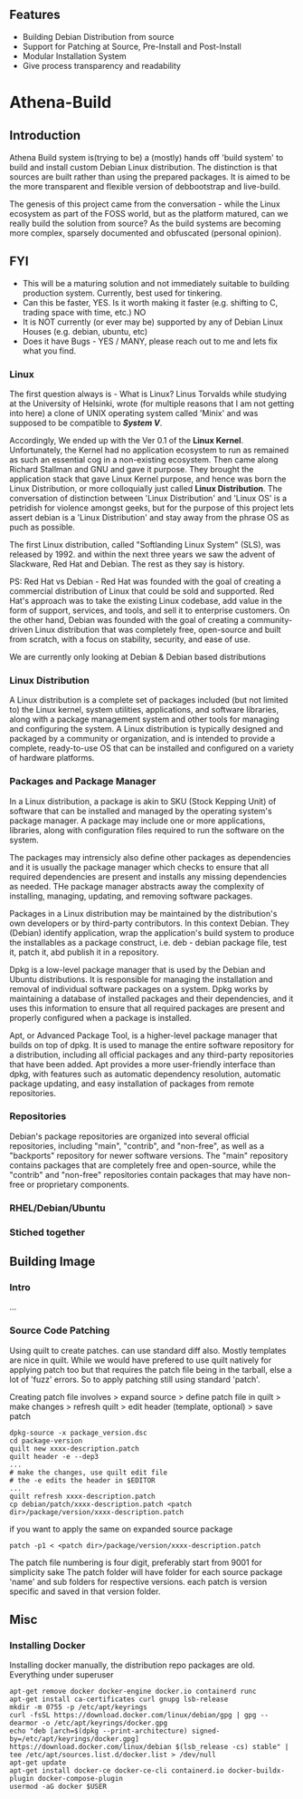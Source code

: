 ## Features
- Building Debian Distribution from source
- Support for Patching at Source, Pre-Install and Post-Install
- Modular Installation System
- Give process transparency and readability

# Athena-Build

## Introduction
Athena Build system is(trying to be) a (mostly) hands off 'build system' to build and install custom Debian Linux distribution. The distinction is that  sources are built rather than using the prepared packages. It is aimed to be the more transparent and flexible version of debbootstrap and live-build.

The genesis of this project came from the conversation - while the Linux ecosystem as part of the FOSS world, but as the platform matured, can we really build the solution from source? As the build systems are becoming more complex, sparsely documented and obfuscated (personal opinion).

## FYI
 - This will be a maturing solution and not immediately suitable to building production system. Currently, best used for tinkering.
 - Can this be faster, YES. Is it worth making it faster (e.g. shifting to C, trading space with time, etc.) NO
 - It is NOT currently (or ever may be) supported by any of Debian Linux Houses (e.g. debian, ubuntu, etc)
 - Does it have Bugs - YES / MANY, please reach out to me and lets fix what you find.

### Linux
The first question always is - What is Linux?  Linus Torvalds while studying at the University of Helsinki, wrote (for multiple reasons that I am not getting into here) a clone of UNIX operating system called 'Minix' and was supposed to be compatible to ***System V***. 

Accordingly, We ended up with the Ver 0.1 of the **Linux Kernel**. Unfortunately, the Kernel had no application ecosystem to run as remained as such an essential cog in a non-existing ecosystem. Then came along Richard Stallman and GNU and gave it purpose. They brought the application stack that gave Linux Kernel purpose, and hence was born the Linux Distribution, or more colloquially just called **Linux Distribution**. The conversation of distinction between 'Linux Distribution' and 'Linux OS' is a petridish for violence amongst geeks, but for the purpose of this project lets assert debian is a 'Linux Distribution' and stay away from the phrase OS as puch as possible.

The first Linux distribution, called "Softlanding Linux System" (SLS), was released by 1992. and within the next three years we saw the advent of Slackware, Red Hat and Debian. The rest as they say is history.

PS: Red Hat vs Debian - Red Hat was founded with the goal of creating a commercial distribution of Linux that could be sold and supported. Red Hat's approach was to take the existing Linux codebase, add value in the form of support, services, and tools, and sell it to enterprise customers. On the other hand, Debian was founded  with the goal of creating a community-driven Linux distribution that was completely free, open-source and built from scratch, with a focus on stability, security, and ease of use. 

We are currently only looking at Debian & Debian based distributions

### Linux Distribution
A Linux distribution is a complete set of packages included (but not limited to) the Linux kernel, system utilities, applications, and software libraries, along with a package management system and other tools for managing and configuring the system. A Linux distribution is typically designed and packaged by a community or organization, and is intended to provide a complete, ready-to-use OS that can be installed and configured on a variety of hardware platforms.

### Packages and Package Manager
In a Linux distribution, a package is akin to SKU (Stock Kepping Unit) of software that can be installed and managed by the operating system's package manager. A package may include one or more applications, libraries, along with configuration files required to run the software on the system. 

The packages may intrensicly also define other packages as dependencies and it is usually the package manager which checks to ensure that all required dependencies are present and installs any missing dependencies as needed. THe package manager abstracts away the complexity of installing, managing, updating, and removing software packages.

Packages in a Linux distribution may be maintained by the distribution's own developers or by third-party contributors. In this context Debian. They (Debian) identify application, wrap the application's build system to produce the installables as a package construct, i.e. deb - debian package file, test it, patch it, abd publish it in a repository.

Dpkg is a low-level package manager that is used by the Debian and Ubuntu distributions. It is responsible for managing the installation and removal of individual software packages on a system. Dpkg works by maintaining a database of installed packages and their dependencies, and it uses this information to ensure that all required packages are present and properly configured when a package is installed.

Apt, or Advanced Package Tool, is a higher-level package manager that builds on top of dpkg. It is used to manage the entire software repository for a distribution, including all official packages and any third-party repositories that have been added. Apt provides a more user-friendly interface than dpkg, with features such as automatic dependency resolution, automatic package updating, and easy installation of packages from remote repositories.

### Repositories

Debian's package repositories are organized into several official repositories, including "main", "contrib", and "non-free", as well as a "backports" repository for newer software versions. The "main" repository contains packages that are completely free and open-source, while the "contrib" and "non-free" repositories contain packages that may have non-free or proprietary components. 



### RHEL/Debian/Ubuntu

### Stiched together


## Building Image

### Intro

...

### Source Code Patching
Using quilt to create patches. can use standard diff also. Mostly templates are nice in quilt. While we would have prefered to use quilt natively for applying patch too but that requires the patch file being in the tarball, else a lot of 'fuzz' errors. So to apply patching still using standard 'patch'.

Creating patch file involves > expand source > define patch file in quilt > make changes > refresh quilt > edit header (template, optional) > save patch
```
dpkg-source -x package_version.dsc
cd package-version
quilt new xxxx-description.patch
quilt header -e --dep3 
...
# make the changes, use quilt edit file
# the -e edits the header in $EDITOR
...
quilt refresh xxxx-description.patch
cp debian/patch/xxxx-description.patch <patch dir>/package/version/xxxx-description.patch
```

if you want to apply the same on expanded source package
```
patch -p1 < <patch dir>/package/version/xxxx-description.patch
```

The patch file numbering is four digit, preferably start from 9001 for simplicity sake
The patch folder will have folder for each source package 'name' and sub folders for respective versions. each patch is version specific and saved in that version folder.

## Misc

### Installing Docker

Installing docker manually, the distribution repo packages are old.
Everything under superuser
```commandline
apt-get remove docker docker-engine docker.io containerd runc
apt-get install ca-certificates curl gnupg lsb-release
mkdir -m 0755 -p /etc/apt/keyrings
curl -fsSL https://download.docker.com/linux/debian/gpg | gpg --dearmor -o /etc/apt/keyrings/docker.gpg
echo "deb [arch=$(dpkg --print-architecture) signed-by=/etc/apt/keyrings/docker.gpg] https://download.docker.com/linux/debian $(lsb_release -cs) stable" |  tee /etc/apt/sources.list.d/docker.list > /dev/null
apt-get update
apt-get install docker-ce docker-ce-cli containerd.io docker-buildx-plugin docker-compose-plugin
usermod -aG docker $USER
```
